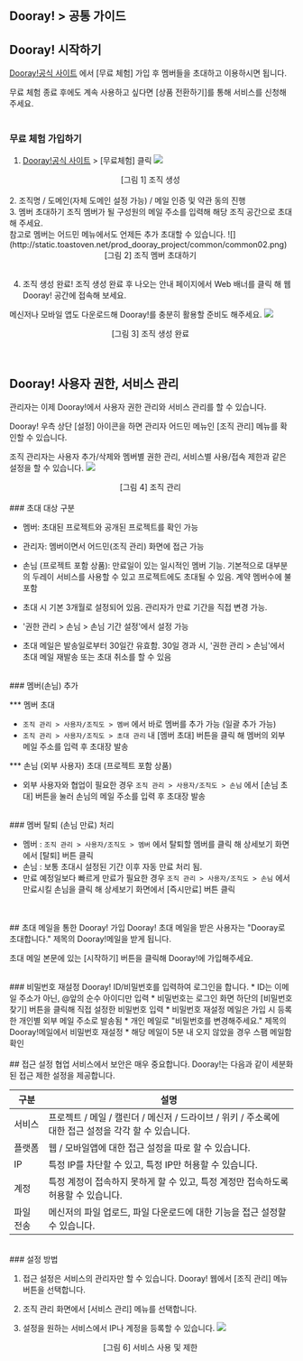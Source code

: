 ## Dooray! > 공통 가이드

## Dooray! 시작하기

[Dooray!공식 사이트](https://dooray.com) 에서 [무료 체험] 가입 후 멤버들을 초대하고 이용하시면 됩니다.

무료 체험 종료 후에도 계속 사용하고 싶다면 [상품 전환하기]를 통해 서비스를 신청해 주세요.
<br>
<br>
### 무료 체험 가입하기
1.	[Dooray!공식 사이트](https://dooray.com) > [무료체험] 클릭 
 ![](http://static.toastoven.net/prod_dooray_project/common/common01.png)
 <center>[그림 1] 조직 생성 </center> 
<br>
2.	조직명 / 도메인(자체 도메인 설정 가능) / 메일 인증 및 약관 동의 진행
<br>
3.	멤버 초대하기
 조직 멤버가 될 구성원의 메일 주소를 입력해 해당 조직 공간으로 초대해 주세요.
<br> 
 참고로 멤버는 어드민 메뉴에서도 언제든 추가 초대할 수 있습니다. 
  ![](http://static.toastoven.net/prod_dooray_project/common/common02.png)
  <center>[그림 2] 조직 멤버 초대하기 </center>
<br>  
  
4.	조직 생성 완료!
 조직 생성 완료 후 나오는 안내 페이지에서 Web 배너를 클릭 해 웹 Dooray! 공간에 접속해 보세요.

 메신저나 모바일 앱도 다운로드해 Dooray!를 충분히 활용할 준비도 해주세요.
 ![](http://static.toastoven.net/prod_dooray_project/common/common03.png)
  <center>[그림 3] 조직 생성 완료 </center>
<br>
<br>
## Dooray! 사용자 권한, 서비스 관리 
관리자는 이제 Dooray!에서 사용자 권한 관리와 서비스 관리를 할 수 있습니다. 

Dooray! 우측 상단 [설정] 아이콘을 하면 관리자 어드민 메뉴인 [조직 관리] 메뉴를 확인할 수 있습니다. 

조직 관리자는 사용자 추가/삭제와 멤버별 권한 관리, 서비스별 사용/접속 제한과 같은 설정을 할 수 있습니다.
![](http://static.toastoven.net/prod_dooray_project/common/common06.png)
<center>[그림 4] 조직 관리 </center> 

<br>
### 초대 대상 구분 

 * 멤버: 초대된 프로젝트와 공개된 프로젝트를 확인 가능 
 * 관리자: 멤버이면서 어드민(조직 관리) 화면에 접근 가능
 * 손님 (프로젝트 포함 상품): 만료일이 있는 일시적인 멤버 기능. 기본적으로 대부분의 두레이 서비스를 사용할 수 있고 프로젝트에도 초대될 수 있음. 계약 멤버수에 불포함  
  * 초대 시 기본 3개월로 설정되어 있음. 관리자가 만료 기간을 직접 변경 가능.  
  * '권한 관리 > 손님 > 손님 기간 설정'에서 설정 가능

 * 초대 메일은 발송일로부터 30일간 유효함. 30일 경과 시, '권한 관리 > 손님'에서 초대 메일 재발송 또는 초대 취소를 할 수 있음 

<br>
### 멤버(손님) 추가 

*** 멤버 초대
 * `조직 관리 > 사용자/조직도 > 멤버` 에서 바로 멤버를 추가 가능 (일괄 추가 가능)
 * `조직 관리 > 사용자/조직도 > 초대 관리` 내 [멤버 초대] 버튼을 클릭 해 멤버의 외부 메일 주소를 입력 후 초대장 발송

*** 손님 (외부 사용자) 초대 (프로젝트 포함 상품)
 * 외부 사용자와 협업이 필요한 경우 `조직 관리 > 사용자/조직도 > 손님` 에서 [손님 초대] 버튼을 눌러 손님의 메일 주소를 입력 후 초대장 발송

<br>
### 멤버 탈퇴 (손님 만료) 처리  

 * 멤버 : `조직 관리 > 사용자/조직도 > 멤버` 에서 탈퇴할 멤버를 클릭 해 상세보기 화면에서 [탈퇴] 버튼 클릭
 * 손님 : 보통 초대시 설정된 기간 이후 자동 만료 처리 됨.
  * 만료 예정일보다 빠르게 만료가 필요한 경우 `조직 관리 > 사용자/조직도 > 손님` 에서 만료시킬 손님을 클릭 해 상세보기 화면에서 [즉시만료] 버튼 클릭

<br>
<br>
## 초대 메일을 통한 Dooray! 가입
Dooray! 초대 메일을 받은 사용자는 "Dooray로 초대합니다." 제목의 Dooray!메일을 받게 됩니다. 

초대 메일 본문에 있는 [시작하기] 버튼을 클릭해 Dooray!에 가입해주세요. 

<br>
### 비밀번호 재설정 
Dooray! ID/비밀번호를 입력하여 로그인을 합니다.
* ID는 이메일 주소가 아닌, @앞의 순수 아이디만 입력
* 비밀번호는 로그인 화면 하단의 [비밀번호 찾기] 버튼을 클릭해 직접 설정한 비밀번호 입력
  * 비밀번호 재설정 메일은 가입 시 등록한 개인별 외부 메일 주소로 발송됨
  * 개인 메일로 "비밀번호를 변경해주세요." 제목의 Dooray!메일에서 비밀번호 재설정 
  * 해당 메일이 5분 내 오지 않았을 경우 스팸 메일함 확인 

<br>
<br>
## 접근 설정
협업 서비스에서 보안은 매우 중요합니다. Dooray!는 다음과 같이 세분화된 접근 제한 설정을 제공합니다.

|구분|설명|
|---|---|
|서비스|프로젝트 / 메일 / 캘린더 / 메신저 / 드라이브 / 위키 / 주소록에 대한 접근 설정을 각각 할 수 있습니다.|
|플랫폼|웹 / 모바일앱에 대한 접근 설정을 따로 할 수 있습니다.|
|IP|특정 IP를 차단할 수 있고, 특정 IP만 허용할 수 있습니다.|
|계정|특정 계정이 접속하지 못하게 할 수 있고, 특정 계정만 접속하도록 허용할 수 있습니다.|
|파일 전송| 메신저의 파일 업로드, 파일 다운로드에 대한 기능을 접근 설정할 수 있습니다.|

<br>
### 설정 방법

1. 접근 설정은 서비스의 관리자만 할 수 있습니다. Dooray! 웹에서 [조직 관리] 메뉴 버튼을 선택합니다.

2. 조직 관리 화면에서 [서비스 관리] 메뉴를 선택합니다.

3. 설정을 원하는 서비스에서 IP나 계정을 등록할 수 있습니다.
![](http://static.toastoven.net/prod_dooray_project/common/common08.png)
<center>[그림 6] 서비스 사용 및 제한 </center>

